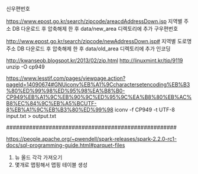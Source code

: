 
신우편번호

https://www.epost.go.kr/search/zipcode/areacdAddressDown.jsp
지역별 주소 DB 다운로드 후 압축해제 한 후 data/new_area 디렉토리에 추가
구우편번호

http://www.epost.go.kr/search/zipcode/newAddressDown.jsp#
지역별 도로명주소 DB 다운로드 후 압축해제 한 후 data/old_area 디렉토리에 추가
인코딩

http://kwanseob.blogspot.kr/2013/02/zip.html
http://linuxmint.kr/tip/9119
unzip -O cp949


https://www.lesstif.com/pages/viewpage.action?pageId=14090674#GNUiconv%EB%A1%9Ccharactersetencoding%EB%B3%80%ED%99%98%ED%95%98%EA%B8%B0-CP949%EB%A1%9C%EB%90%9C%ED%95%9C%EA%B8%80%EB%AC%B8%EC%84%9C%EB%A5%BCUTF-8%EB%A1%9C%EB%B3%80%ED%99%98
iconv -f CP949 -t UTF-8 input.txt > output.txt

####################################################

https://people.apache.org/~pwendell/spark-releases/spark-2.2.0-rc1-docs/sql-programming-guide.html#parquet-files



1. 뉴 올드 각각 가져오기
2. 몇개로 맵핑해서 맵핑 테이블 생성



